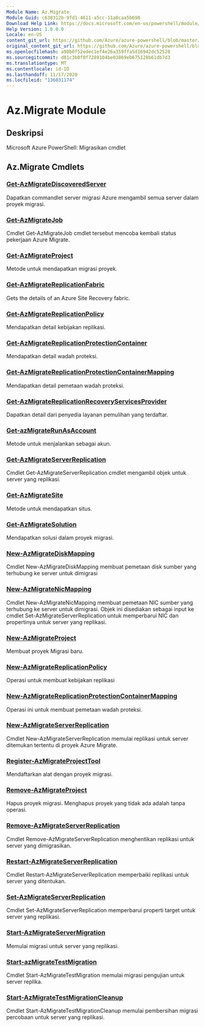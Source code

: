 ```yaml
---
Module Name: Az.Migrate
Module Guid: c638312b-9fd1-4611-a5cc-11a8caa5b698
Download Help Link: https://docs.microsoft.com/en-us/powershell/module/az.migrate
Help Version: 1.0.0.0
Locale: en-US
content_git_url: https://github.com/Azure/azure-powershell/blob/master/src/Migrate/help/Az.Migrate.md
original_content_git_url: https://github.com/Azure/azure-powershell/blob/master/src/Migrate/help/Az.Migrate.md
ms.openlocfilehash: a98b0f52edec1ef4e26a359ffa5d16942dc52528
ms.sourcegitcommit: d81c3b0f0f7289104be03869eb675128b61db7d3
ms.translationtype: MT
ms.contentlocale: id-ID
ms.lasthandoff: 11/17/2020
ms.locfileid: "136031174"
---
```

# Az.Migrate Module
## Deskripsi
Microsoft Azure PowerShell: Migrasikan cmdlet

## Az.Migrate Cmdlets
### [Get-AzMigrateDiscoveredServer](Get-AzMigrateDiscoveredServer.md)
Dapatkan commandlet server migrasi Azure mengambil semua server dalam proyek migrasi.

### [Get-AzMigrateJob](Get-AzMigrateJob.md)
Cmdlet Get-AzMigrateJob cmdlet tersebut mencoba kembali status pekerjaan Azure Migrate.

### [Get-AzMigrateProject](Get-AzMigrateProject.md)
Metode untuk mendapatkan migrasi proyek.

### [Get-AzMigrateReplicationFabric](Get-AzMigrateReplicationFabric.md)
Gets the details of an Azure Site Recovery fabric.

### [Get-AzMigrateReplicationPolicy](Get-AzMigrateReplicationPolicy.md)
Mendapatkan detail kebijakan replikasi.

### [Get-AzMigrateReplicationProtectionContainer](Get-AzMigrateReplicationProtectionContainer.md)
Mendapatkan detail wadah proteksi.

### [Get-AzMigrateReplicationProtectionContainerMapping](Get-AzMigrateReplicationProtectionContainerMapping.md)
Mendapatkan detail pemetaan wadah proteksi.

### [Get-AzMigrateReplicationRecoveryServicesProvider](Get-AzMigrateReplicationRecoveryServicesProvider.md)
Dapatkan detail dari penyedia layanan pemulihan yang terdaftar.

### [Get-azMigrateRunAsAccount](Get-AzMigrateRunAsAccount.md)
Metode untuk menjalankan sebagai akun.

### [Get-AzMigrateServerReplication](Get-AzMigrateServerReplication.md)
Cmdlet Get-AzMigrateServerReplication cmdlet mengambil objek untuk server yang replikasi.

### [Get-AzMigrateSite](Get-AzMigrateSite.md)
Metode untuk mendapatkan situs.

### [Get-AzMigrateSolution](Get-AzMigrateSolution.md)
Mendapatkan solusi dalam proyek migrasi.

### [New-AzMigrateDiskMapping](New-AzMigrateDiskMapping.md)
Cmdlet New-AzMigrateDiskMapping membuat pemetaan disk sumber yang terhubung ke server untuk dimigrasi

### [New-AzMigrateNicMapping](New-AzMigrateNicMapping.md)
Cmdlet New-AzMigrateNicMapping membuat pemetaan NIC sumber yang terhubung ke server untuk dimigrasi.
Objek ini disediakan sebagai input ke cmdlet Set-AzMigrateServerReplication untuk memperbarui NIC dan propertinya untuk server yang replikasi.

### [New-AzMigrateProject](New-AzMigrateProject.md)
Membuat proyek Migrasi baru.

### [New-AzMigrateReplicationPolicy](New-AzMigrateReplicationPolicy.md)
Operasi untuk membuat kebijakan replikasi

### [New-AzMigrateReplicationProtectionContainerMapping](New-AzMigrateReplicationProtectionContainerMapping.md)
Operasi ini untuk membuat pemetaan wadah proteksi.

### [New-AzMigrateServerReplication](New-AzMigrateServerReplication.md)
Cmdlet New-AzMigrateServerReplication memulai replikasi untuk server ditemukan tertentu di proyek Azure Migrate.

### [Register-AzMigrateProjectTool](Register-AzMigrateProjectTool.md)
Mendaftarkan alat dengan proyek migrasi.

### [Remove-AzMigrateProject](Remove-AzMigrateProject.md)
Hapus proyek migrasi.
Menghapus proyek yang tidak ada adalah tanpa operasi.

### [Remove-AzMigrateServerReplication](Remove-AzMigrateServerReplication.md)
Cmdlet Remove-AzMigrateServerReplication menghentikan replikasi untuk server yang dimigrasikan.

### [Restart-AzMigrateServerReplication](Restart-AzMigrateServerReplication.md)
Cmdlet Restart-AzMigrateServerReplication memperbaiki replikasi untuk server yang ditentukan.

### [Set-AzMigrateServerReplication](Set-AzMigrateServerReplication.md)
Cmdlet Set-AzMigrateServerReplication memperbarui properti target untuk server yang replikasi.

### [Start-AzMigrateServerMigration](Start-AzMigrateServerMigration.md)
Memulai migrasi untuk server yang replikasi.

### [Start-azMigrateTestMigration](Start-AzMigrateTestMigration.md)
Cmdlet Start-AzMigrateTestMigration memulai migrasi pengujian untuk server replika.

### [Start-AzMigrateTestMigrationCleanup](Start-AzMigrateTestMigrationCleanup.md)
Cmdlet Start-AzMigrateTestMigrationCleanup memulai pembersihan migrasi percobaan untuk server yang replikasi.


